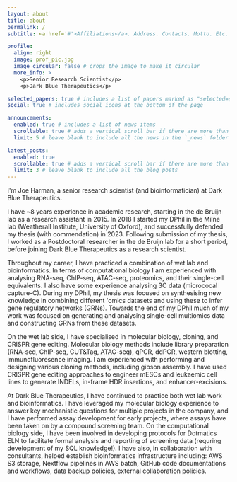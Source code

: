 ```yaml
---
layout: about
title: about
permalink: /
subtitle: <a href='#'>Affiliations</a>. Address. Contacts. Motto. Etc.

profile:
  align: right
  image: prof_pic.jpg
  image_circular: false # crops the image to make it circular
  more_info: >
    <p>Senior Research Scientist</p>
    <p>Dark Blue Therapeutics</p>

selected_papers: true # includes a list of papers marked as "selected={true}"
social: true # includes social icons at the bottom of the page

announcements:
  enabled: true # includes a list of news items
  scrollable: true # adds a vertical scroll bar if there are more than 3 news items
  limit: 5 # leave blank to include all the news in the `_news` folder

latest_posts:
  enabled: true
  scrollable: true # adds a vertical scroll bar if there are more than 3 new posts items
  limit: 3 # leave blank to include all the blog posts
---
```


I'm Joe Harman, a senior research scientist (and bioinformatician) at Dark Blue Therapeutics. 

I have ~8 years experience in academic research, starting in the de Bruijn lab as a research assistant in 2015. In 2018 I started my DPhil in the Milne lab (Weatherall Institute, University of Oxford), and successfully defended my thesis (with commendation) in 2023. Following submission of my thesis, I worked as a Postdoctoral researcher in the de Bruijn lab for a short period, before joining Dark Blue Therapeutics as a research scientist.

Throughout my career, I have practiced a combination of wet lab and bioinformatics. In terms of computational biology I am experienced with analysing RNA-seq, ChIP-seq, ATAC-seq, proteomics, and their single-cell equivalents. I also have some experience analysing 3C data (micrococal capture-C). During my DPhil, my thesis was focused on synthesising new knowledge in combining different 'omics datasets and using these to infer gene regulatory networks (GRNs). Towards the end of my DPhil much of my work was focused on generating and analysing single-cell multiomics data and constructing GRNs from these datasets. 

On the wet lab side, I have specialised in molecular biology, cloning, and CRISPR gene editing. Molecular biology methods include library preparation (RNA-seq, ChIP-seq, CUT&Tag, ATAC-seq), qPCR, ddPCR, western blotting, immunofluoresence imaging. I am experienced with performing and designing various cloning methods, including gibson assembly. I have used CRISPR gene editing approaches to engineer mESCs and leukaemic cell lines to generate INDELs, in-frame HDR insertions, and enhancer-excisions.

At Dark Blue Therapeutics, I have continued to practice both wet lab work and bioinformatics. I have leveraged my molecular biology experience to answer key mechanistic questions for multiple projects in the company, and I have performed assay development for early projects, where assays have been taken on by a compound screening team. On the computational biology side, I have been involved in developing protocols for Dotmatics ELN to facilitate formal analysis and reporting of screening data (requring development of my SQL knowledge!). I have also, in collaboration with consultants, helped establish bioinformatics infrastructure including: AWS S3 storage, Nextflow pipelines in AWS batch, GitHub code documentations and workflows, data backup policies, external collaboration policies. 